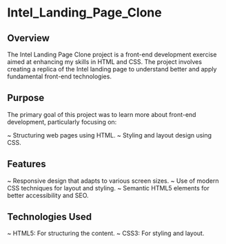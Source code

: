 # Intel_Landing_Page_Clone

## Overview
The Intel Landing Page Clone project is a front-end development exercise aimed at enhancing my skills in HTML and CSS. The project involves creating a replica of the Intel landing page to understand better and apply fundamental front-end technologies.

## Purpose
The primary goal of this project was to learn more about front-end development, particularly focusing on:

~ Structuring web pages using HTML.
~ Styling and layout design using CSS.

## Features
~ Responsive design that adapts to various screen sizes.
~ Use of modern CSS techniques for layout and styling.
~ Semantic HTML5 elements for better accessibility and SEO.

## Technologies Used
~ HTML5: For structuring the content.
~ CSS3: For styling and layout.
